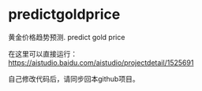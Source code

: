 # predictgoldprice
黄金价格趋势预测. predict gold price

在这里可以直接运行：
https://aistudio.baidu.com/aistudio/projectdetail/1525691

自己修改代码后，请同步回本github项目。
